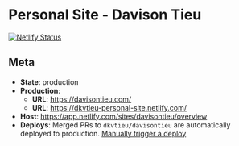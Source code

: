 # Personal Site - Davison Tieu

[![Netlify Status](https://api.netlify.com/api/v1/badges/188e2311-3319-4c13-a197-1a07a1aba114/deploy-status)](https://app.netlify.com/sites/dkvtieu-personal-site/deploys)

## Meta

- **State**: production
- **Production**:
  - **URL**: https://davisontieu.com/
  - **URL**: https://dkvtieu-personal-site.netlify.com/
- **Host**: https://app.netlify.com/sites/davisontieu/overview
- **Deploys**: Merged PRs to `dkvtieu/davisontieu` are automatically deployed to production. [Manually trigger a deploy](https://app.netlify.com/sites/dkvtieu-personal-site/deploys)
